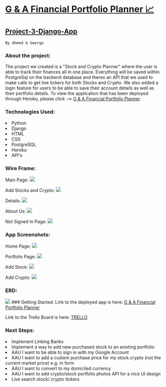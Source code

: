 # [G & A Financial Portfolio Planner 📈](https://stockportfoliodjangoproject3.herokuapp.com/)
## [Project-3-Django-App](https://stockportfoliodjangoproject3.herokuapp.com/)
    By Ahmed & George
### About the project:
<p> The project we created is a "Stock and Crypto Planner" where the user is able to track their finances all in one place. Everything will be saved within PostgreSql on the backend database and theres an API that we used to make calls to get live tickers for both Stocks and Crypto. We also added a login feature for users to be able to save their account details as well as their portfolio details. To view the application that has been deployed through Heroku, please click --> <a href="http://localhost:8000/"> G & A Financial Portfolio Planner</a></p>

### Technologies Used:
<li> Python</li>
<li> Django</li>
<li> HTML</li>
<li> CSS</li>
<li> PostgreSQL</li>
<li> Heroku</li>
<li> API's </li> 

### Wire Frame:
Main Page:
<img src="portfolio_tracker/portfolio_tracker_app/main_app/static/images/Screen Shot 2022-04-06 at 23.53.03.png">

Add Stocks and Crypto:
<img src="portfolio_tracker/portfolio_tracker_app/main_app/static/images/Screen Shot 2022-04-06 at 23.53.46.png">

Details:
<img src="portfolio_tracker/portfolio_tracker_app/main_app/static/images/Screen Shot 2022-04-06 at 23.53.14.png">

About Us:
<img src="portfolio_tracker/portfolio_tracker_app/main_app/static/images/Screen Shot 2022-04-06 at 23.53.28.png">

Not Signed In Page:
<img src="portfolio_tracker/portfolio_tracker_app/main_app/static/images/Screen Shot 2022-04-06 at 23.53.57.png">

### App Screenshots:

Home Page:
<img src="portfolio_tracker/portfolio_tracker_app/main_app/static/images/Screen Shot 2022-04-16 at 09.59.04.png">

Portfolio Page:
<img src="portfolio_tracker/portfolio_tracker_app/main_app/static/images/Screen Shot 2022-04-16 at 09.59.39.png">

Add Stock:
<img src="portfolio_tracker/portfolio_tracker_app/main_app/static/images/Screen Shot 2022-04-16 at 09.59.57.png">

Add Crypto:
<img src="portfolio_tracker/portfolio_tracker_app/main_app/static/images/Screen Shot 2022-04-16 at 10.00.07.png">

### ERD:

<img src="portfolio_tracker/portfolio_tracker_app/main_app/static/images/Screen Shot 2022-04-16 at 10.14.36.png">
### Getting Started:
Link to the deployed app is here: <a href="http://localhost:8000/"> G & A Financial Portfolio Planner</a>

Link to the Trello Board is here: <a href="https://trello.com/b/ZCYrVCrV/project-3-django-app-crypto-financal-tracker"> TRELLO</a>

### Next Steps:
<li> Implement Linking Banks</li>
<li> Implement a way to add new purchased stock to an existing portfolio</li>
<li> AAU I want to be able to sign in with my Google Account</li>
<li> AAU I want to add a custom purchase price for my stock.crypto (not the current market price) e.g. in form</li>
<li> AAU I want to convert to my domiciled currency</li>
<li> AAU I want to add crypto/stock portfolio photos API for a nice UI design</li>
<li> Live search stock/ crypto tickers</li>
